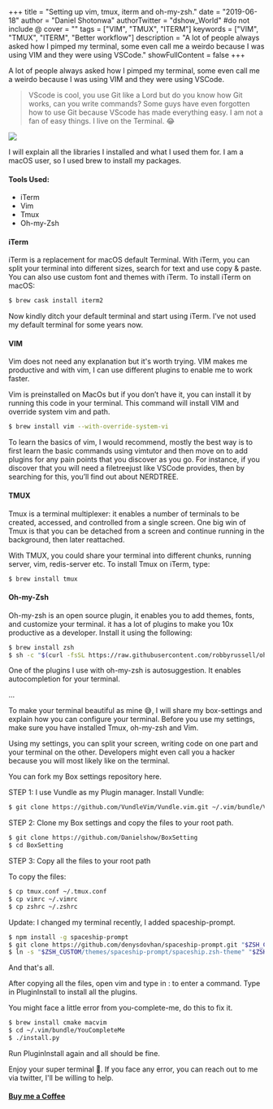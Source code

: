 +++
title = "Setting up vim, tmux, iterm and oh-my-zsh."
date = "2019-06-18"
author = "Daniel Shotonwa"
authorTwitter = "dshow_World" #do not include @
cover = ""
tags = ["VIM", "TMUX", "ITERM"]
keywords = ["VIM", "TMUX", "ITERM", "Better workflow"]
description = "A lot of people always asked how I pimped my terminal, some even call me a weirdo because I was using VIM and they were using VSCode."
showFullContent = false
+++

A lot of people always asked how I pimped my terminal, some even call me a weirdo because I was using VIM and they were using VSCode.


> VScode is cool, you use Git like a Lord but do you know how Git works, can you write commands? Some guys have even forgotten how to use Git because VScode has made everything easy. I am not a fan of easy things. I live on the Terminal. 😂

![](https://res.cloudinary.com/practicaldev/image/fetch/s--EjMDEumE--/c_limit%2Cf_auto%2Cfl_progressive%2Cq_auto%2Cw_880/https://cdn-images-1.medium.com/max/2600/1%2AJkrehnEox6EhKCmYjEriFA.png)

I will explain all the libraries I installed and what I used them for. I am a macOS user, so I used brew to install my packages.

#### Tools Used:

- iTerm
- Vim
- Tmux
- Oh-my-Zsh

#### iTerm

iTerm is a replacement for macOS default Terminal. With iTerm, you can split your terminal into different sizes, search for text and use copy & paste. You can also use custom font and themes with iTerm. To install iTerm on macOS:

```bash
$ brew cask install iterm2
```


Now kindly ditch your default terminal and start using iTerm. I’ve not used my default terminal for some years now.

#### VIM
Vim does not need any explanation but it's worth trying. VIM makes me productive and with vim, I can use different plugins to enable me to work faster.

Vim is preinstalled on MacOs but if you don’t have it, you can install it by running this code in your terminal. This command will install VIM and override system vim and path.

```bash
$ brew install vim --with-override-system-vi
```


To learn the basics of vim, I would recommend, mostly the best way is to first learn the basic commands using vimtutor and then move on to add plugins for any pain points that you discover as you go. For instance, if you discover that you will need a filetreejust like VSCode provides, then by searching for this, you’ll find out about NERDTREE.


#### TMUX
Tmux is a terminal multiplexer: it enables a number of terminals to be created, accessed, and controlled from a single screen. One big win of Tmux is that you can be detached from a screen and continue running in the background, then later reattached.

With TMUX, you could share your terminal into different chunks, running server, vim, redis-server etc. To install Tmux on iTerm, type:
```bash
$ brew install tmux
```



#### Oh-my-Zsh
Oh-my-zsh is an open source plugin, it enables you to add themes, fonts, and customize your terminal. it has a lot of plugins to make you 10x productive as a developer. Install it using the following:

```bash
$ brew install zsh
$ sh -c "$(curl -fsSL https://raw.githubusercontent.com/robbyrussell/oh-my-zsh/master/tools/install.sh)"
```

One of the plugins I use with oh-my-zsh is autosuggestion. It enables autocompletion for your terminal.

...

To make your terminal beautiful as mine 😅, I will share my box-settings and explain how you can configure your terminal. Before you use my settings, make sure you have installed Tmux, oh-my-zsh and Vim.

Using my settings, you can split your screen, writing code on one part and your terminal on the other. Developers might even call you a hacker because you will most likely like on the terminal.



You can fork my Box settings repository here.

STEP 1:
I use Vundle as my Plugin manager. Install Vundle:

```bash
$ git clone https://github.com/VundleVim/Vundle.vim.git ~/.vim/bundle/Vundle.vim
```

STEP 2:
Clone my Box settings and copy the files to your root path.

```bash
$ git clone https://github.com/Danielshow/BoxSetting
$ cd BoxSetting
```

STEP 3:
Copy all the files to your root path

To copy the files:

```bash
$ cp tmux.conf ~/.tmux.conf
$ cp vimrc ~/.vimrc
$ cp zshrc ~/.zshrc
```


Update:
I changed my terminal recently, I added spaceship-prompt. 

```bash
$ npm install -g spaceship-prompt
$ git clone https://github.com/denysdovhan/spaceship-prompt.git "$ZSH_CUSTOM/themes/spaceship-prompt"
$ ln -s "$ZSH_CUSTOM/themes/spaceship-prompt/spaceship.zsh-theme" "$ZSH_CUSTOM/themes/spaceship.zsh-theme"
```
And that's all.

After copying all the files, open vim and type in : to enter a command. Type in PluginInstall to install all the plugins.

You might face a little error from you-complete-me, do this to fix it.

```bash
$ brew install cmake macvim
$ cd ~/.vim/bundle/YouCompleteMe
$ ./install.py
```

Run PluginInstall again and all should be fine.

Enjoy your super terminal 🎉.
If you face any error, you can reach out to me via twitter, I'll be willing to help.

#### [Buy me a Coffee](https://www.buymeacoffee.com/danielshow)
